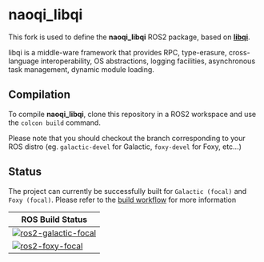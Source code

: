 # naoqi_libqi

This fork is used to define the __naoqi_libqi__ ROS2 package, based on [__libqi__](https://github.com/aldebaran/libqi).

libqi is a middle-ware framework that provides RPC, type-erasure,
cross-language interoperability, OS abstractions, logging facilities,
asynchronous task management, dynamic module loading.

## Compilation
To compile __naoqi_libqi__, clone this repository in a ROS2 workspace and use the `colcon build` command.

Please note that you should checkout the branch corresponding to your ROS distro (eg. `galactic-devel` for Galactic, `foxy-devel` for Foxy, etc...)

## Status 

The project can currently be successfully built for `Galactic (focal)` and `Foxy (focal)`. Please refer to the [build workflow](https://github.com/ros-naoqi/libqi/actions) for more information

| ROS Build Status  |
|-------------------|
| [![ros2-galactic-focal](https://github.com/ros-naoqi/libqi/actions/workflows/galactic_focal.yml/badge.svg)](https://github.com/ros-naoqi/libqi/actions/workflows/galactic_focal.yml) |
| [![ros2-foxy-focal](https://github.com/ros-naoqi/libqi/actions/workflows/foxy_focal.yml/badge.svg)](https://github.com/ros-naoqi/libqi/actions/workflows/foxy_focal.yml) |